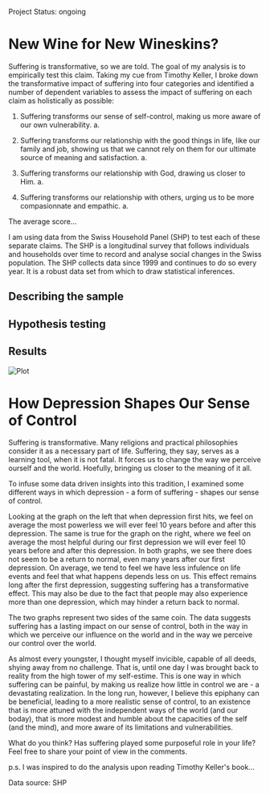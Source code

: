 Project Status: ongoing

# New Wine for New Wineskins?

Suffering is transformative, so we are told. The goal of my analysis is to empirically test this claim. Taking my cue from Timothy Keller, I broke down the transformative impact of suffering into four categories and identified a number of dependent variables to assess the impact of suffering on each claim as holistically as possible:

1. Suffering transforms our sense of self-control, making us more aware of our own vulnerability.
   a. 

3. Suffering transforms our relationship with the good things in life, like our family and job, showing us that we cannot rely on them for our ultimate source of meaning and satisfaction.
    a.

5. Suffering transforms our relationship with God, drawing us closer to Him.
   a.

7. Suffering transforms our relationship with others, urging us to be more compasionnate and empathic.
   a.

The average score... 

I am using data from the Swiss Household Panel (SHP) to test each of these separate claims. The SHP is a longitudinal survey that follows individuals and households over time to record and analyse social changes in the Swiss population. The SHP collects data since 1999 and continues to do so every year. It is a robust data set from which to draw statistical inferences.

## Describing the sample

## Hypothesis testing

## Results
![Plot](https://github.com/Dunadan1997/fact-or-legend-ep01-suffering/blob/main/Ep01_HypoTestResults_20240127_ve01.jpeg)

# How Depression Shapes Our Sense of Control

Suffering is transformative. Many religions and practical philosophies consider it as a necessary part of life. Suffering, they say, serves as a learning tool, when it is not fatal. It forces us to change the way we perceive ourself and the world. Hoefully, bringing us closer to the meaning of it all. 

To infuse some data driven insights into this tradition, I examined some different ways in which depression - a form of suffering - shapes our sense of control. 

Looking at the graph on the left that when depression first hits, we feel on average the most powerless we will ever feel 10 years before and after this depression. The same is true for the graph on the right, where we feel on average the most helpful during our first depression we will ever feel 10 years before and after this depression. In both graphs, we see there does not seem to be a return to normal, even many years after our first depression. On average, we tend to feel we have less infulence on life events and feel that what happens depends less on us. This effect remains long after the first depression, suggesting suffering has a transformative effect. This may also be due to the fact that people may also experience more than one depression, which may hinder a return back to normal. 

The two graphs represent two sides of the same coin. The data suggests suffering has a lasting impact on our sense of control, both in the way in which we perceive our influence on the world and in the way we perceive our control over the world. 

As almost every youngster, I thought myself invicible, capable of all deeds, shying away from no challenge. That is, until one day I was brought back to reality from the high tower of my self-estime. This is one way in which suffering can be painful, by making us realize how little in control we are - a devastating realization. In the long run, however, I believe this epiphany can be beneficial, leading to a more realistic sense of control, to an existence that is more attuned with the independent ways of the world (and our boday), that is more modest and humble about the capacities of the self (and the mind), and more aware of its limitations and vulnerabilities. 

What do you think? Has suffering played some purposeful role in your life? Feel free to share your point of view in the comments. 

p.s. I was inspired to do the analysis upon reading Timothy Keller's book...

Data source: SHP






